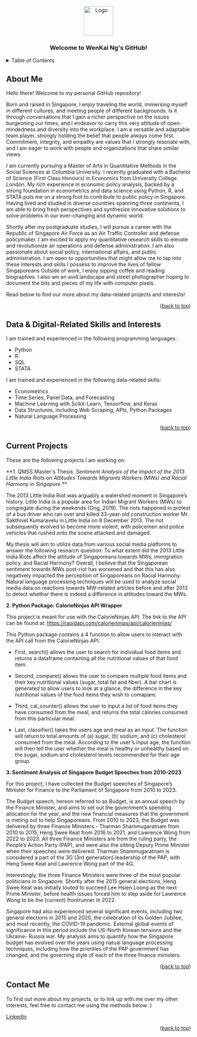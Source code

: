 <a name="readme-top"></a>

<!-- PROJECT LOGO -->
<br />
<div align="center">
  <a href="https://github.com/github_username/repo_name">
    <img src="images/logo.png" alt="Logo" width="80" height="80">
  </a>

<h3 align="center">Welcome to WenKai Ng's GitHub!</h3>
</div>



<!-- TABLE OF CONTENTS -->
<details>
  <summary>Table of Contents</summary>
  <ol>
    <li><a href="#about-me">About Me</a></li>
    <li><a href="#data-&-digital---related-skills-and-interests">Data & Digital-Related Skills and Interests</a></li>
    <li><a href="#current-projects">Current Projects</a></li>
    <li><a href="#contact-me">Contact Me</a></li>
  </ol>
</details>



<!-- ABOUT ME -->
## About Me

Hello there! Welcome to my personal GitHub repository!

Born and raised in Singapore, I enjoy traveling the world, immersing myself in different cultures, and meeting people of different backgrounds. Is it through conversations that I gain a richer perspective on the issues burgeoning our times, and I endeavor to carry this very attitude of open-mindedness and diversity into the workplace. I am a versatile and adaptable team player, strongly holding the belief that people always come first. Commitment, integrity, and empathy are values that I strongly resonate with, and I am eager to work with people and organizations that share similar views.

I am currently pursuing a Master of Arts in Quantitative Methods in the Social Sciences at Columbia University. I recently graduated with a Bachelor of Science (First Class Honours) in Economics from University College London. My rich experience in economic policy analysis, backed by a strong foundation in econometrics and data science using  Python, R, and STATA puts me on a strong foot to contribute to public policy in Singapore. Having lived and studied in diverse countries spanning three continents, I am able to bring fresh perspectives and synthesize innovative solutions to solve problems in our ever-changing and dynamic world.

Shortly after my postgraduate studies, I will pursue a career with the Republic of Singapore Air Force as an Air Traffic Controller and defense policymaker. I am excited to apply my quantitative research skills to elevate and revolutionize air operations and defense administration. I am also passionate about social policy, international affairs, and public administration. I am open to opportunities that might allow me to tap into these interests and skills I possess to improve the lives of fellow Singaporeans  Outside of work, I enjoy sipping coffee and reading biographies. I also am an avid landscape and street photographer hoping to document the bits and pieces of my life with computer pixels. 

Read below to find our more about my data-related projects and interests!

<p align="right">(<a href="#readme-top">back to top</a>)</p>


<!-- DATA & DIGITAL-RELATED SKILLS AND INTERESTS -->
## Data & Digital-Related Skills and Interests

I am trained and experienced in the following programming languages:
- Python
- R
- SQL
- STATA

I am trained and experienced in the following data-related skills:
- Econometrics
- Time Series, Panel Data, and Forecasting
- Machine Learning with Scikit-Learn, Tensorflow, and Keras
- Data Structures, including Web Scraping, APIs, Python Packages
- Natural Language Processing

<p align="right">(<a href="#readme-top">back to top</a>)</p>

<!-- CURRENT PROJECTS -->
## Current Projects

These are the following projects I am working on:

**1. QMSS Master's Thesis: *Sentiment Analysis of the Impact of the 2013 Little India Riots on Attitudes Towards Migrants Workers (MWs) and Racial Harmony in Singapore* **

The 2013 Little India Riot was arguably a watershed moment in Singapore’s history. Little India is a popular area for Indian Migrant Workers (MWs) to congregate during the weekends (Ong, 2019). The riots happened in protest of a bus driver who ran over and killed 33-year-old construction worker Mr. Sakthivel Kumaravelu in Little India on 8 December 2013. The riot subsequently evolved to become more violent, with policemen and police vehicles that rushed onto the scene attacked and damaged. 

My thesis will aim to utilize data from various social media platforms to answer the following research question: To what extent did the 2013 Little India Riots affect the attitude of Singaporeans towards MWs, immigration policy, and Racial Harmony? Overall, I believe that the Singaporean sentiment towards MWs post-riot has worsened and that this has also negatively impacted the perception of Singaporeans on Racial Harmony. Natural language processing techniques will be used to analyze social media data on reactions towards MW-related articles before and after 2013 to detect whether there is indeed a difference in attitudes toward the MWs.

**2. Python Package: CalorieNinjas API Wrapper**

This project is meant for use with the CalorieNinjas API. The link to the API can be found at: https://rapidapi.com/calorieninjas/api/calorieninjas/

This Python package contains a 4 function to allow users to interact with the API call from the CalorieNinjas API.

- First, search() allows the user to search for individual food items and returns a dataframe containing all the nutritional values of that food item.

- Second, compare() allows the user to compare multiple food items and their key nutritional values (sugar, total fat and fiber). A bar chart is generated to allow users to look at a glance, the difference in the key nutritional values of the food items they wish to comapare.

- Third, cal_counter() allows the user to input a list of food items they have consumed from the meal, and returns the total calories consumed from this particular meal.

- Last, classifier() takes the users age and meal as an input. The function will return to total amounts of (a) sugar, (b) sodium, and (c) cholesterol consumed from the meal. According to the user's input age, the function will then tell the user whether the meal is healthy or unhealthy based on the sugar, sodium and cholesterol levels recommended for their age group.

**3. Sentiment Analysis of Singapore Budget Speeches from 2010-2023**

For this project, I have collected the Budget speeches of Singapore’s Minister for Finance to the Parliament of Singapore from 2010 to 2023.

The Budget speech, hereon referred to as Budget, is an annual speech by the Finance Minister, and aims to set out the government’s spending allocation for the year, and the new financial measures that the government is meting out to help Singaporeans. From 2010 to 2023, the Budget was delivered by three Finance Ministers - Tharman Shammugaratnam from 2010 to 2015, Heng Swee Keat from 2016 to 2021, and Lawrence Wong from 2022 to 2023. All three Finance Ministers are from the ruling party, the People’s Action Party (PAP), and were also the sitting Deputy Prime Minister when their speeches were delivered. Tharman Shammugaratnam is considered a part of the 3G (3rd generation) leadership of the PAP, with Heng Swee Keat and Lawrence Wong part of the 4G.

Interestingly, the three Finance Ministers were three of the most popular politicians in Singapore. Shortly after the 2015 general elections, Heng Swee Keat was initially touted to succeed Lee Hsien Loong as the next Prime Minister, before health issues forced him to step aside for Lawrence Wong to be the (current) frontrunner in 2022.

Singapore had also experienced several significant events, including two general elections in 2015 and 2020, the celebration of its Golden Jubilee, and most recently, the COVID-19 pandemic. External global events of significance in this period include the US-North Korean tensions and the Ukraine- Russia war. My analysis aims to quantify how the Singapore budget has evolved over the years using natual language processing techniques, including how the priorities of the PAP government has changed, and the governing style of each of the three finance ministers.

<p align="right">(<a href="#readme-top">back to top</a>)</p>

<!-- CONTACT ME -->
## Contact Me

To find out more about my projects, or to link up with me over my other interests, feel free to contact me using the methods below :)

[LinkedIn](https://www.linkedin.com/in/ng-wen-kai) 

<p align="right">(<a href="#readme-top">back to top</a>)</p>
